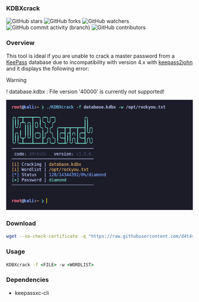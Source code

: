 ### KDBXcrack

![GitHub stars](https://img.shields.io/github/stars/d4t4s3c/KDBXcrack?logoColor=yellow) ![GitHub forks](https://img.shields.io/github/forks/d4t4s3c/KDBXcrack?logoColor=purple) ![GitHub watchers](https://img.shields.io/github/watchers/d4t4s3c/KDBXcrack?logoColor=green)</br>
![GitHub commit activity (branch)](https://img.shields.io/github/commit-activity/m/d4t4s3c/KDBXcrack) ![GitHub contributors](https://img.shields.io/github/contributors/d4t4s3c/KDBXcrack)

### Overview

This tool is ideal if you are unable to crack a master password from a [KeePass](https://keepass.info/) database due to incompatibility with version 4.x with [keepass2john](https://github.com/openwall/john/blob/bleeding-jumbo/src/keepass2john.c) and it displays the following error:

> [!WARNING]
>! database.kdbx : File version '40000' is currently not supported!

![](screenshot.png)

### Download

```sh
wget --no-check-certificate -q "https://raw.githubusercontent.com/d4t4s3c/KDBXcrack/refs/heads/main/KDBXcrack" && chmod +x KDBXcrack
```

### Usage

```cmd
KDBXcrack -f <FILE> -w <WORDLIST>
```

### Dependencies

- keepassxc-cli
